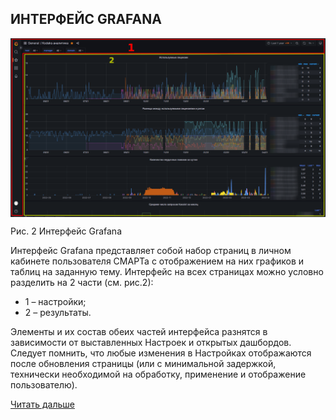 ## ИНТЕРФЕЙС GRAFANA

<img src="img/interface.png" alt="Интерфейс Grafana" align=top>

Рис. 2 Интерфейс Grafana

Интерфейс Grafana представляет собой набор страниц в личном кабинете пользователя СМАРТа с отображением на них графиков и таблиц на заданную тему. 
Интерфейс на всех страницах можно условно разделить на 2 части (см. рис.2):
- 1 – настройки;
- 2 – результаты.

Элементы и их состав обеих частей интерфейса разнятся в зависимости от выставленных Настроек и открытых дашбордов. 
Следует помнить, что любые изменения в Настройках отображаются после обновления страницы (или с минимальной задержкой, технически необходимой на обработку, применение и отображение пользователю).

[Читать дальше](chapter-6.md)

